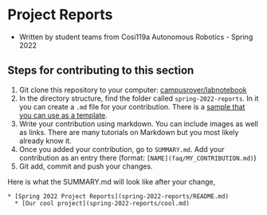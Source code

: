 # Project Reports

* Written by student teams from Cosi119a Autonomous Robotics - Spring 2022
## Steps for contributing to this section

1. Git clone this repository to your computer: [campusrover/labnotebook](https://github.com/campusrover/labnotebook)
2. In the directory structure, find the folder called `spring-2022-reports`. In it you can create a `.md` file for your contribution. There is a [sample that you can use as a template](sample_project_1.md).
3. Write your contribution using markdown. You can include images as well as links. There are many tutorials on Markdown but you most likely already know it.
4. Once you added your contribution, go to `SUMMARY.md`. Add your contribution as an entry there (format: `[NAME](faq/MY_CONTRIBUTION.md)`)
5. Git add, commit and push your changes.

Here is what the SUMMARY.md will look like after your change,
```
* [Spring 2022 Project Reports](spring-2022-reports/README.md)
  * [Our cool project](spring-2022-reports/cool.md)
```

